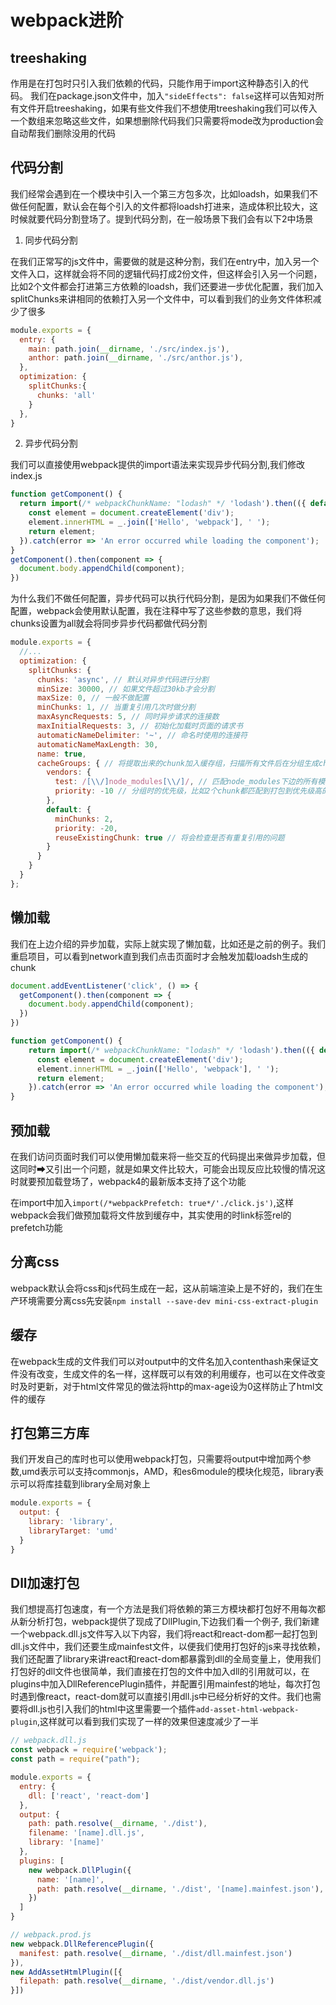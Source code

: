 # webpack进阶

## treeshaking

作用是在打包时只引入我们依赖的代码，只能作用于import这种静态引入的代码。
我们在package.json文件中，加入`"sideEffects": false`这样可以告知对所有文件开启treeshaking，如果有些文件我们不想使用treeshaking我们可以传入一个数组来忽略这些文件，如果想删除代码我们只需要将mode改为production会自动帮我们删除没用的代码

## 代码分割

我们经常会遇到在一个模块中引入一个第三方包多次，比如loadsh，如果我们不做任何配置，默认会在每个引入的文件都将loadsh打进来，造成体积比较大，这时候就要代码分割登场了。提到代码分割，在一般场景下我们会有以下2中场景

1. 同步代码分割

在我们正常写的js文件中，需要做的就是这种分割，我们在entry中，加入另一个文件入口，这样就会将不同的逻辑代码打成2份文件，但这样会引入另一个问题，比如2个文件都会打进第三方依赖的loadsh，我们还要进一步优化配置，我们加入splitChunks来讲相同的依赖打入另一个文件中，可以看到我们的业务文件体积减少了很多

```javascript
module.exports = {
  entry: {
    main: path.join(__dirname, './src/index.js'),
    anthor: path.join(__dirname, './src/anthor.js'),
  },
  optimization: {
    splitChunks:{
      chunks: 'all'
    }
  },
}
```

2. 异步代码分割

我们可以直接使用webpack提供的import语法来实现异步代码分割,我们修改index.js

```javascript
function getComponent() {
  return import(/* webpackChunkName: "lodash" */ 'lodash').then(({ default: _ }) => {
    const element = document.createElement('div');
    element.innerHTML = _.join(['Hello', 'webpack'], ' ');
    return element;
  }).catch(error => 'An error occurred while loading the component');
}
getComponent().then(component => {
  document.body.appendChild(component);
})
```

为什么我们不做任何配置，异步代码可以执行代码分割，是因为如果我们不做任何配置，webpack会使用默认配置，我在注释中写了这些参数的意思，我们将chunks设置为all就会将同步异步代码都做代码分割
```javascript
module.exports = {
  //...
  optimization: {
    splitChunks: {
      chunks: 'async', // 默认对异步代码进行分割
      minSize: 30000, // 如果文件超过30kb才会分割
      maxSize: 0, // 一般不做配置
      minChunks: 1, // 当重复引用几次时做分割
      maxAsyncRequests: 5, // 同时异步请求的连接数
      maxInitialRequests: 3, // 初始化加载时页面的请求书
      automaticNameDelimiter: '~', // 命名时使用的连接符
      automaticNameMaxLength: 30,
      name: true,
      cacheGroups: { // 将提取出来的chunk加入缓存组，扫描所有文件后在分组生成chunk
        vendors: {
          test: /[\\/]node_modules[\\/]/, // 匹配node_modules下边的所有模块
          priority: -10 // 分组时的优先级，比如2个chunk都匹配到打包到优先级高的模块里去
        },
        default: {
          minChunks: 2,
          priority: -20,
          reuseExistingChunk: true // 将会检查是否有重复引用的问题
        }
      }
    }
  }
};
```

## 懒加载

我们在上边介绍的异步加载，实际上就实现了懒加载，比如还是之前的例子。我们重启项目，可以看到network直到我们点击页面时才会触发加载loadsh生成的chunk

```javascript
document.addEventListener('click', () => {
  getComponent().then(component => {
    document.body.appendChild(component);
  })
})

function getComponent() {
    return import(/* webpackChunkName: "lodash" */ 'lodash').then(({ default: _ }) => {
      const element = document.createElement('div');
      element.innerHTML = _.join(['Hello', 'webpack'], ' ');
      return element;
    }).catch(error => 'An error occurred while loading the component');
}
```

## 预加载

在我们访问页面时我们可以使用懒加载来将一些交互的代码提出来做异步加载，但这同时➡又引出一个问题，就是如果文件比较大，可能会出现反应比较慢的情况这时就要预加载登场了，webpack4的最新版本支持了这个功能

在import中加入`import(/*webpackPrefetch: true*/'./click.js')`,这样webpack会我们做预加载将文件放到缓存中，其实使用的时link标签rel的prefetch功能

## 分离css

webpack默认会将css和js代码生成在一起，这从前端渲染上是不好的，我们在生产环境需要分离css先安装`npm install --save-dev mini-css-extract-plugin`

## 缓存

在webpack生成的文件我们可以对output中的文件名加入contenthash来保证文件没有改变，生成文件的名一样，这样既可以有效的利用缓存，也可以在文件改变时及时更新，对于html文件常见的做法将http的max-age设为0这样防止了html文件的缓存

## 打包第三方库

我们开发自己的库时也可以使用webpack打包，只需要将output中增加两个参数,umd表示可以支持commonjs，AMD，和es6module的模块化规范，library表示可以将库挂载到library全局对象上

```javascript
module.exports = {
  output: {
    library: 'library',
    libraryTarget: 'umd'
  }
}
```

## Dll加速打包

我们想提高打包速度，有一个方法是我们将依赖的第三方模块都打包好不用每次都从新分析打包，webpack提供了现成了DllPlugin,下边我们看一个例子,
我们新建一个webpack.dll.js文件写入以下内容，我们将react和react-dom都一起打包到dll.js文件中，我们还要生成mainfest文件，以便我们使用打包好的js来寻找依赖，我们还配置了library来讲react和react-dom都暴露到dll的全局变量上，使用我们打包好的dll文件也很简单，我们直接在打包的文件中加入dll的引用就可以，在plugins中加入DllReferencePlugin插件，并配置引用mainfest的地址，每次打包时遇到像react，react-dom就可以直接引用dll.js中已经分析好的文件。我们也需要将dll.js也引入我们的html中这里需要一个插件`add-asset-html-webpack-plugin`,这样就可以看到我们实现了一样的效果但速度减少了一半

```javascript
// webpack.dll.js
const webpack = require('webpack');
const path = require("path");

module.exports = {
  entry: {
    dll: ['react', 'react-dom']
  },
  output: {
    path: path.resolve(__dirname, './dist'),
    filename: '[name].dll.js',
    library: '[name]'
  },
  plugins: [
    new webpack.DllPlugin({
      name: '[name]',
      path: path.resolve(__dirname, './dist', '[name].mainfest.json'),
    })
  ]
}

// webpack.prod.js
new webpack.DllReferencePlugin({
  manifest: path.resolve(__dirname, './dist/dll.mainfest.json')
}),
new AddAssetHtmlPlugin([{
  filepath: path.resolve(__dirname, './dist/vendor.dll.js')
}])
```
